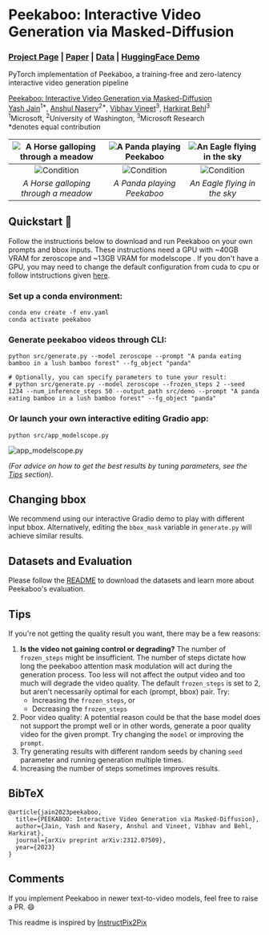 # Peekaboo: Interactive Video Generation via Masked-Diffusion
### [Project Page](https://jinga-lala.github.io/projects/Peekaboo/) | [Paper](https://arxiv.org/abs/2312.07509) | [Data](eval/README.md) | [HuggingFace Demo](https://huggingface.co/spaces/anshuln/peekaboo-demo)
PyTorch implementation of Peekaboo, a training-free and zero-latency interactive video generation pipeline<br>

[Peekaboo: Interactive Video Generation via Masked-Diffusion](https://jinga-lala.github.io/projects/Peekaboo/)  
 [Yash Jain](https://jinga-lala.github.io/)<sup>1*</sup>,
 [Anshul Nasery](https://anshuln.github.io/)<sup>2*</sup>,
 [Vibhav Vineet](https://vibhav-vineet.github.io/)<sup>3</sup>,
 [Harkirat Behl](https://harkiratbehl.github.io/)<sup>3</sup><br>
 <sup>1</sup>Microsoft, <sup>2</sup>University of Washington, <sup>3</sup>Microsoft Research  <br>
  \*denotes equal contribution  
  


 | ![A Horse galloping through a meadow](https://jinga-lala.github.io/projects/Peekaboo/assets/videos/teasers/horse.gif) | ![A Panda playing Peekaboo](https://jinga-lala.github.io/projects/Peekaboo/assets/videos/teasers/panda.gif) | ![An Eagle flying in the sky](https://jinga-lala.github.io/projects/Peekaboo/assets/videos/teasers/eagle.gif) |
|:----------------------------------------------------------------------------------------------------------------------:|:-------------------------------------------------------------------------------------------------------------------:|:--------------------------------------------------------------------------------------------------------------------:|
| ![Condition](https://jinga-lala.github.io/projects/Peekaboo/assets/videos/teasers/horse_mask.png)                       | ![Condition](https://jinga-lala.github.io/projects/Peekaboo/assets/videos/teasers/panda_mask.png)                    | ![Condition](https://jinga-lala.github.io/projects/Peekaboo/assets/videos/teasers/eagle_mask.png)                     |
| *A Horse galloping through a meadow*                                                                                   | *A Panda playing Peekaboo*                                                                                          | *An Eagle flying in the sky*                                                                                         |


## Quickstart :rocket:

Follow the instructions below to download and run Peekaboo on your own prompts and bbox inputs. These instructions need a GPU with ~40GB VRAM for zeroscope and ~13GB VRAM for modelscope . If you don't have a GPU, you may need to change the default configuration from cuda to cpu or follow intstructions given [here](https://huggingface.co/docs/diffusers/main/en/optimization/memory). 

### Set up a conda environment:
```
conda env create -f env.yaml
conda activate peekaboo
```

### Generate peekaboo videos through CLI:
```
python src/generate.py --model zeroscope --prompt "A panda eating bamboo in a lush bamboo forest" --fg_object "panda"

# Optionally, you can specify parameters to tune your result:
# python src/generate.py --model zeroscope --frozen_steps 2 --seed 1234 --num_inference_steps 50 --output_path src/demo --prompt "A panda eating bamboo in a lush bamboo forest" --fg_object "panda"
```

### Or launch your own interactive editing Gradio app:
```
python src/app_modelscope.py 
```
![app_modelscope.py](assets/gradio_demo.png)

_(For advice on how to get the best results by tuning parameters, see the [Tips](#tips) section)._

## Changing bbox 

We recommend using our interactive Gradio demo to play with different input bbox. Alternatively, editing the `bbox_mask` variable in `generate.py` will achieve similar results.


## Datasets and Evaluation 

Please follow the [README](eval/README.md) to download the datasets and learn more about Peekaboo's evaluation.


## Tips

If you're not getting the quality result you want, there may be a few reasons:
1. **Is the video not gaining control or degrading?** The number of `frozen_steps` might be insufficient. The number of steps dictate how long the peekaboo attention mask modulation will act during the generation process. Too less will not affect the output video and too much will degrade the video quality. The default `frozen_steps` is set to 2, but aren't necessarily optimal for each (prompt, bbox) pair. Try:
    * Increasing the `frozen_steps`, or
    * Decreasing the `frozen_steps`
2. Poor video quality: A potential reason could be that the base model does not support the prompt well or in other words, generate a poor quality video for the given prompt. Try changing the `model` or improving the `prompt`.
3. Try generating results with different random seeds by chaning `seed` parameter and running generation multiple times. 
5. Increasing the number of steps sometimes improves results.

## BibTeX

```
@article{jain2023peekaboo,
  title={PEEKABOO: Interactive Video Generation via Masked-Diffusion},
  author={Jain, Yash and Nasery, Anshul and Vineet, Vibhav and Behl, Harkirat},
  journal={arXiv preprint arXiv:2312.07509},
  year={2023}
}
```
## Comments
If you implement Peekaboo in newer text-to-video models, feel free to raise a PR. :smile: 

This readme is inspired by [InstructPix2Pix](https://github.com/timothybrooks/instruct-pix2pix)

